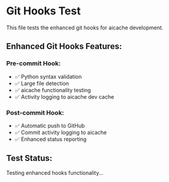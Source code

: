# Git Hooks Test

This file tests the enhanced git hooks for aicache development.

## Enhanced Git Hooks Features:

### Pre-commit Hook:
- ✅ Python syntax validation
- ✅ Large file detection
- ✅ aicache functionality testing
- ✅ Activity logging to aicache dev cache

### Post-commit Hook:
- ✅ Automatic push to GitHub
- ✅ Commit activity logging to aicache
- ✅ Enhanced status reporting

## Test Status:
Testing enhanced hooks functionality...